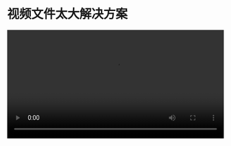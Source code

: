
# 视频文件太大解决方案
<video class="centeredVideo" controls="" width="100%" height="auto" src="https://pan.mllt.cc/files/video/omtpcedu/音视频/视频文件太大的解决方案.mp4">
        浏览器版本过低，换个浏览器行不你个老六！
</video>